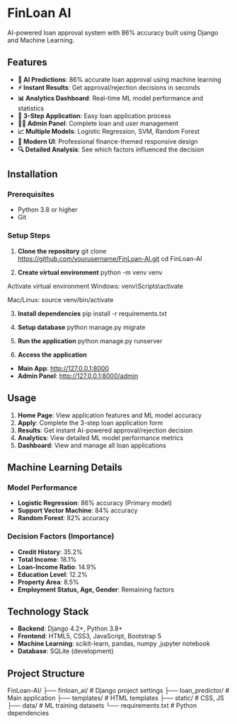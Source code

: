# FinLoan AI

AI-powered loan approval system with 86% accuracy built using Django and Machine Learning.

## Features

- **🤖 AI Predictions**: 86% accurate loan approval using machine learning
- **⚡ Instant Results**: Get approval/rejection decisions in seconds  
- **📊 Analytics Dashboard**: Real-time ML model performance and statistics
- **📱 3-Step Application**: Easy loan application process
- **👨‍💼 Admin Panel**: Complete loan and user management
- **📈 Multiple Models**: Logistic Regression, SVM, Random Forest
- **🎨 Modern UI**: Professional finance-themed responsive design
- **🔍 Detailed Analysis**: See which factors influenced the decision

## Installation

### Prerequisites
- Python 3.8 or higher
- Git

### Setup Steps

1. **Clone the repository**
git clone https://github.com/yourusername/FinLoan-AI.git
cd FinLoan-AI

2. **Create virtual environment**
python -m venv venv

Activate virtual environment
Windows:
venv\Scripts\activate

Mac/Linux:
source venv/bin/activate


3. **Install dependencies**
pip install -r requirements.txt


4. **Setup database**
python manage.py migrate


5. **Run the application**
python manage.py runserver


6. **Access the application**
- **Main App**: http://127.0.0.1:8000
- **Admin Panel**: http://127.0.0.1:8000/admin

## Usage

1. **Home Page**: View application features and ML model accuracy
2. **Apply**: Complete the 3-step loan application form
3. **Results**: Get instant AI-powered approval/rejection decision
4. **Analytics**: View detailed ML model performance metrics
5. **Dashboard**: View and manage all loan applications

## Machine Learning Details

### Model Performance
- **Logistic Regression**: 86% accuracy (Primary model)
- **Support Vector Machine**: 84% accuracy
- **Random Forest**: 82% accuracy

### Decision Factors (Importance)
- **Credit History**: 35.2%
- **Total Income**: 18.1%
- **Loan-Income Ratio**: 14.9%
- **Education Level**: 12.2%
- **Property Area**: 8.5%
- **Employment Status, Age, Gender**: Remaining factors

## Technology Stack

- **Backend**: Django 4.2+, Python 3.8+
- **Frontend**: HTML5, CSS3, JavaScript, Bootstrap 5
- **Machine Learning**: scikit-learn, pandas, numpy ,jupyter notebook
- **Database**: SQLite (development)

## Project Structure

FinLoan-AI/
├── finloan_ai/ # Django project settings
├── loan_predictor/ # Main application
├── templates/ # HTML templates
├── static/ # CSS, JS
├── data/ # ML training datasets
└── requirements.txt # Python dependencies
